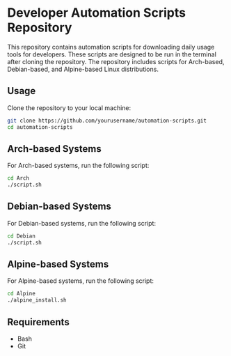 # Developer Automation Scripts Repository

This repository contains automation scripts for downloading daily usage tools for developers. These scripts are designed to be run in the terminal after cloning the repository. The repository includes scripts for Arch-based, Debian-based, and Alpine-based Linux distributions.

## Usage

Clone the repository to your local machine:

```bash
git clone https://github.com/yourusername/automation-scripts.git
cd automation-scripts
```
## Arch-based Systems
For Arch-based systems, run the following script:

```bash
cd Arch
./script.sh
```
## Debian-based Systems
For Debian-based systems, run the following script:

```bash
cd Debian
./script.sh
```
## Alpine-based Systems
For Alpine-based systems, run the following script:

```bash
cd Alpine
./alpine_install.sh
```
## Requirements
- Bash
- Git
